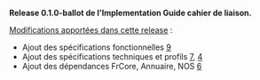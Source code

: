 **Release 0.1.0-ballot de l'Implementation Guide cahier de liaison.**

[Modifications apportées dans cette release](https://github.com/ansforge/IG-fhir-telesurveillance/milestone/1?closed=1) :

* Ajout des spécifications fonctionnelles [9](https://github.com/ansforge/IG-fhir-cahier-de-liaison/pull/9)
* Ajout des spécifications techniques et profils [7](https://github.com/ansforge/IG-fhir-cahier-de-liaison/pull/7), [4](https://github.com/ansforge/IG-fhir-cahier-de-liaison/pull/4)
* Ajout des dépendances FrCore, Annuaire, NOS [6](https://github.com/ansforge/IG-fhir-cahier-de-liaison/pull/6)

